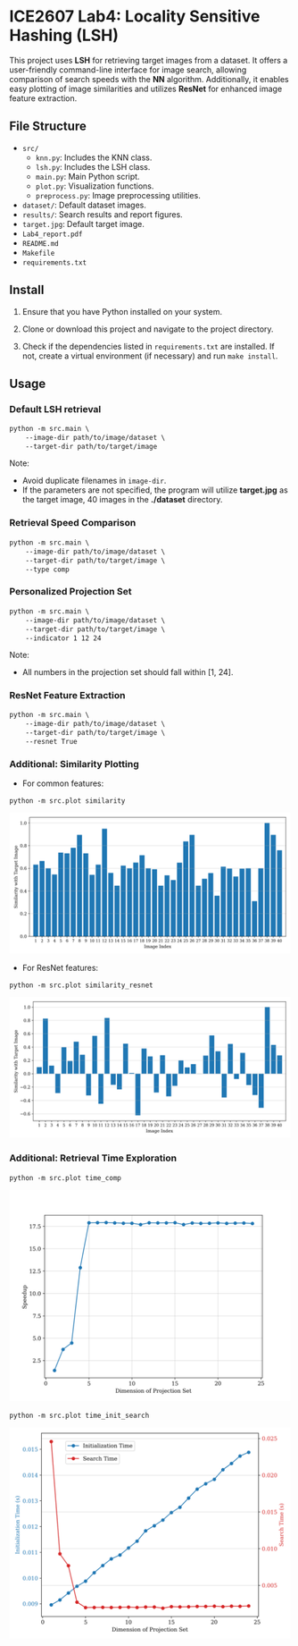 # ICE2607 Lab4: Locality Sensitive Hashing (LSH)

This project uses **LSH** for retrieving target images from a dataset. It offers a user-friendly command-line interface for image search, allowing comparison of search speeds with the **NN** algorithm. Additionally, it enables easy plotting of image similarities and utilizes **ResNet** for enhanced image feature extraction.

## File Structure

- `src/`
    - `knn.py`: Includes the KNN class.
    - `lsh.py`: Includes the LSH class.
    - `main.py`: Main Python script.
    - `plot.py`: Visualization functions.
    - `preprocess.py`: Image preprocessing utilities.
- `dataset/`: Default dataset images.
- `results/`: Search results and report figures.
- `target.jpg`: Default target image.
- `Lab4_report.pdf`
- `README.md`
- `Makefile`
- `requirements.txt`

## Install

1. Ensure that you have Python installed on your system.

2. Clone or download this project and navigate to the project directory.

3. Check if the dependencies listed in `requirements.txt` are installed. If not, create a virtual environment (if necessary) and run `make install`.

## Usage

### Default LSH retrieval

```
python -m src.main \
    --image-dir path/to/image/dataset \
    --target-dir path/to/target/image
```

Note:
- Avoid duplicate filenames in `image-dir`.
- If the parameters are not specified, the program will utilize **target.jpg** as the target image, 40 images in the **./dataset** directory.

### Retrieval Speed Comparison

```
python -m src.main \
    --image-dir path/to/image/dataset \
    --target-dir path/to/target/image \
    --type comp
```

### Personalized Projection Set

```
python -m src.main \
    --image-dir path/to/image/dataset \
    --target-dir path/to/target/image \
    --indicator 1 12 24
```

Note:
- All numbers in the projection set should fall within [1, 24].

### ResNet Feature Extraction

```
python -m src.main \
    --image-dir path/to/image/dataset \
    --target-dir path/to/target/image \
    --resnet True
```

### Additional: Similarity Plotting

- For common features:

```
python -m src.plot similarity
```

![similarity](results/similarity.png)

- For ResNet features:

```
python -m src.plot similarity_resnet
```

![similarity-resnet](results/similarity_resnet.png)

### Additional: Retrieval Time Exploration

```
python -m src.plot time_comp
```

![time_comp](results/time_comp.png)

```
python -m src.plot time_init_search
```

![time_init_search](results/time_init_search.png)
